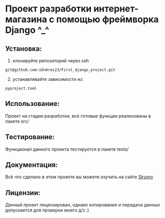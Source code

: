 # Проект разработки интернет-магазина с помощью фреймворка Django ^_^
## 

### 
## 

## Установка:
1. клонируйте репозиторий через ssh 
```
git@github.com:sOnAres23/First_django_project.git
```
2. устанавливайте зависимости из: 
```
pyproject.toml
```

## Использование:
Проект на стадии разработки, все готовые функции реализованы в пакете src/

## Тестирование:
Функционал данного проекта тестируется в пакете tests/

## Документация: 
Всё что сделано в этом проекте вы можете изучить на сайте [Skypro](www.skypro.ru)

## Лицензии: 
Данный проект лицензирован, однако копирование и передача данных допускается для проверки моего д/з :)